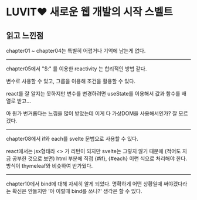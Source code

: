 # LUVIT♥ 새로운 웹 개발의 시작 스벨트

## 읽고 느낀점
chapter01 ~ chapter04는 특별히 어렵거나 기억에 남는게 없다.

---
chapter05에서 "$:" 를 이용한 reactivity 는 합리적인 방법 같다.

변수로 사용할 수 있고, 그룹을 이용해 조건을 활용할 수 있다.

react를 잘 알지는 못하지만 변수를 변경하려면 useState를 이용해서 값과 함수를 배열로 받고...

아 뭔가 번거롭다는 느낌을 많이 받았는데 이게 다 가상DOM을 사용해서인가? 잘 모르겠다.

---
chapter08에서 if와 each를 svelte 문법으로 사용할 수 있다.

react에서는 jsx형태라 <> 가 리턴이 되지만 svelte는 그렇지 않기 때문에 (적어도 지금 공부한 것으로 보면)
html 부분에 직접 {#if}, {#each} 이런 식으로 처리해야 한다. 방식이 thymeleaf와 비슷하여 반가웠다.

---
chapter10에서 bind에 대해 자세히 알게 되었다. 명확하게 어떤 상황일때 써야겠다라는 확신은 안들지만 '아 이럴때 bind를 쓰나?'
생각은 할 수 있다.